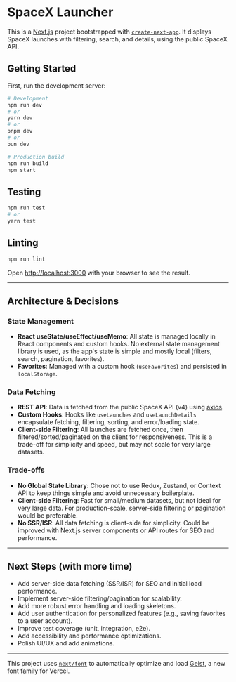 # SpaceX Launcher

This is a [Next.js](https://nextjs.org) project bootstrapped with [`create-next-app`](https://nextjs.org/docs/app/api-reference/cli/create-next-app). It displays SpaceX launches with filtering, search, and details, using the public SpaceX API.

## Getting Started

First, run the development server:

```bash
# Development
npm run dev
# or
yarn dev
# or
pnpm dev
# or
bun dev
```

```bash
# Production build
npm run build
npm start
```

## Testing

```bash
npm run test
# or
yarn test
```

## Linting

```bash
npm run lint
```

Open [http://localhost:3000](http://localhost:3000) with your browser to see the result.

---

## Architecture & Decisions

### State Management

- **React useState/useEffect/useMemo**: All state is managed locally in React components and custom hooks. No external state management library is used, as the app's state is simple and mostly local (filters, search, pagination, favorites).
- **Favorites**: Managed with a custom hook (`useFavorites`) and persisted in `localStorage`.

### Data Fetching

- **REST API**: Data is fetched from the public SpaceX API (v4) using [axios](https://axios-http.com/).
- **Custom Hooks**: Hooks like `useLaunches` and `useLaunchDetails` encapsulate fetching, filtering, sorting, and error/loading state.
- **Client-side Filtering**: All launches are fetched once, then filtered/sorted/paginated on the client for responsiveness. This is a trade-off for simplicity and speed, but may not scale for very large datasets.

### Trade-offs

- **No Global State Library**: Chose not to use Redux, Zustand, or Context API to keep things simple and avoid unnecessary boilerplate.
- **Client-side Filtering**: Fast for small/medium datasets, but not ideal for very large data. For production-scale, server-side filtering or pagination would be preferable.
- **No SSR/ISR**: All data fetching is client-side for simplicity. Could be improved with Next.js server components or API routes for SEO and performance.

---

## Next Steps (with more time)

- Add server-side data fetching (SSR/ISR) for SEO and initial load performance.
- Implement server-side filtering/pagination for scalability.
- Add more robust error handling and loading skeletons.
- Add user authentication for personalized features (e.g., saving favorites to a user account).
- Improve test coverage (unit, integration, e2e).
- Add accessibility and performance optimizations.
- Polish UI/UX and add animations.

---

This project uses [`next/font`](https://nextjs.org/docs/app/building-your-application/optimizing/fonts) to automatically optimize and load [Geist](https://vercel.com/font), a new font family for Vercel.
